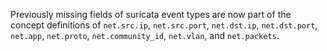 Previously missing fields of suricata event types are now part of the concept
definitions of `net.src.ip`, `net.src.port`, `net.dst.ip`, `net.dst.port`,
`net.app`, `net.proto`, `net.community_id`, `net.vlan`, and `net.packets`.
